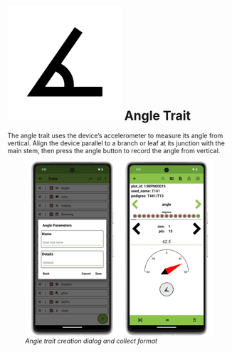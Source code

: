 <link rel="stylesheet" type="text/css" href="_styles/styles.css">

# <img class="icon-title" src="_static/icons/formats/angle-acute.png"> Angle Trait

The angle trait uses the device’s accelerometer to measure its angle from vertical.
Align the device parallel to a branch or leaf at its junction with the main stem, then press the angle button to record the angle from vertical.

<figure class="image">
  <img class="screenshot" src="_static/images/traits/formats/angle_format_joined.png" width="700px"> 
  <figcaption class="screenshot-caption"><i>Angle trait creation dialog and collect format</i></figcaption> 
</figure>